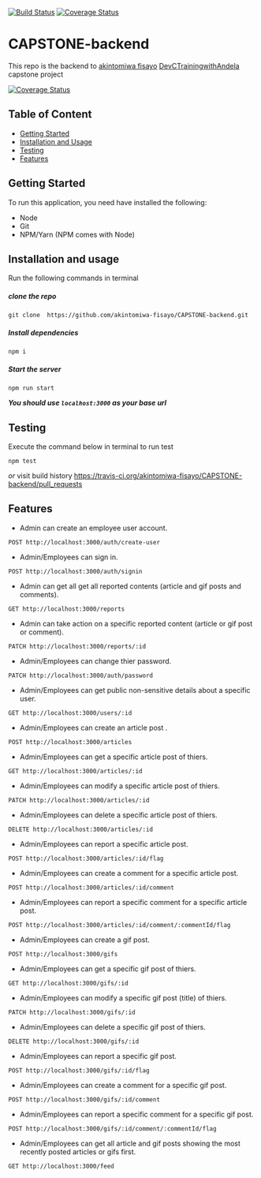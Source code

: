 [![Build Status](https://travis-ci.org/akintomiwa-fisayo/CAPSTONE-backend.svg?branch=develop)](https://travis-ci.org/akintomiwa-fisayo/CAPSTONE-backend)
[![Coverage Status](https://coveralls.io/repos/github/akintomiwa-fisayo/CAPSTONE-backend/badge.svg?branch=develop)](https://coveralls.io/github/akintomiwa-fisayo/CAPSTONE-backend?branch=develop)

# CAPSTONE-backend
This repo is the backend to [akintomiwa fisayo](https://github.com/akintomiwa-fisayo) [DevCTrainingwithAndela](https://devctraining.andela.com) capstone project


[![Coverage Status](https://coveralls.io/repos/github/phezzy-test/backend/badge.svg?branch=master)](https://coveralls.io/github/phezzy-test/backend?branch=master)

## Table of Content
- [Getting Started](#Getting-Started)
- [Installation and Usage](#Installation-and-Usage)
- [Testing](#Testing)
- [Features](#Features)

## Getting Started
To run this application, you need have installed the  following:
- Node
- Git
- NPM/Yarn (NPM comes with Node)

## Installation and usage
Run the following commands in terminal
##### clone the repo
```
git clone  https://github.com/akintomiwa-fisayo/CAPSTONE-backend.git
```
##### Install dependencies
```
npm i 
```

#####  Start the server
```
npm run start
```
___You should use ```localhost:3000``` as your base url___


## Testing
Execute the command below in terminal to run test
```shell
npm test
```
_or_ 
visit build history https://travis-ci.org/akintomiwa-fisayo/CAPSTONE-backend/pull_requests
## Features
  * Admin can create an employee user account.
  ```node
  POST http://localhost:3000/auth/create-user
  ```
  >
 * Admin/Employees can sign in.
  ```node
  POST http://localhost:3000/auth/signin
  ```
  >
  * Admin can get all get all reported contents (article and gif posts and comments).
  ```node
  GET http://localhost:3000/reports
  ```
  >
  * Admin can take action on a specific reported content (article or gif post or comment).
  ```node
  PATCH http://localhost:3000/reports/:id
  ```
  >
 * Admin/Employees can change thier password.
  ```node
  PATCH http://localhost:3000/auth/password
  ```
  >
 * Admin/Employees can get public non-sensitive details about a specific user.
  ```node
  GET http://localhost:3000/users/:id
  ```
  >
 * Admin/Employees can create an article post .
  ```node
  POST http://localhost:3000/articles
  ```
  >
 * Admin/Employees can get a specific article post of thiers.
  ```node
  GET http://localhost:3000/articles/:id
  ```
  >
  * Admin/Employees can modify a specific article post of thiers.
  ```node
  PATCH http://localhost:3000/articles/:id
  ```
  >
  * Admin/Employees can delete a specific article post of thiers.
  ```node
  DELETE http://localhost:3000/articles/:id
  ```
  >
  * Admin/Employees can report a specific article post.
  ```node
  POST http://localhost:3000/articles/:id/flag
  ```
  >
  * Admin/Employees can create a comment for a specific article post.
  ```node
  POST http://localhost:3000/articles/:id/comment
  ```
  >
  * Admin/Employees can report a specific comment for a specific article post.
  ```node
  POST http://localhost:3000/articles/:id/comment/:commentId/flag
  ```
  >
 * Admin/Employees can create a gif post.
  ```node
  POST http://localhost:3000/gifs
  ```
  >
 * Admin/Employees can get a specific gif post of thiers.
  ```node
  GET http://localhost:3000/gifs/:id
  ```
  >
  * Admin/Employees can modify a specific gif post (title) of thiers.
  ```node
  PATCH http://localhost:3000/gifs/:id
  ```
  >
  * Admin/Employees can delete a specific gif post of thiers.
  ```node
  DELETE http://localhost:3000/gifs/:id
  ```
  >
  * Admin/Employees can report a specific gif post.
  ```node
  POST http://localhost:3000/gifs/:id/flag
  ```
  >
  * Admin/Employees can create a comment for a specific gif post.
  ```node
  POST http://localhost:3000/gifs/:id/comment
  ```
  >
  * Admin/Employees can report a specific comment for a specific gif post.
  ```node
  POST http://localhost:3000/gifs/:id/comment/:commentId/flag
  ```
  >
  * Admin/Employees can get all article and gif posts showing the most recently posted articles or gifs first.
  ```node
  GET http://localhost:3000/feed
  ```
  >
